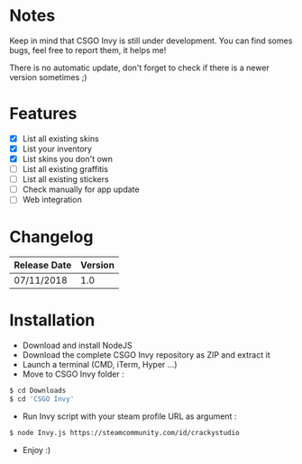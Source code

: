 # Notes
Keep in mind that CSGO Invy is still under development.
You can find somes bugs, feel free to report them, it helps me!

There is no automatic update, don't forget to check if there is a newer version sometimes ;)
# Features
- [x] List all existing skins
- [x] List your inventory
- [x] List skins you don't own
- [ ] List all existing graffitis
- [ ] List all existing stickers
- [ ] Check manually for app update
- [ ] Web integration
# Changelog
| Release Date | Version |
| ------ | ------ |
| 07/11/2018 | 1.0 |
# Installation
- Download and install NodeJS
- Download the complete CSGO Invy repository as ZIP and extract it
- Launch a terminal (CMD, iTerm, Hyper ...)
- Move to CSGO Invy folder :
```sh
$ cd Downloads
$ cd 'CSGO Invy'
```
- Run Invy script with your steam profile URL as argument :
```sh
$ node Invy.js https://steamcommunity.com/id/crackystudio
```
- Enjoy :)
